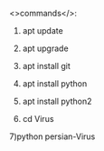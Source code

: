 <\>commands</>:

1) apt update

2) apt upgrade

3) apt install git

4) apt install python

5) apt install python2

6) cd Virus

7)python persian-Virus

